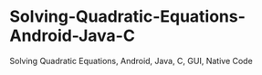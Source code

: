 Solving-Quadratic-Equations-Android-Java-C
==========================================

Solving Quadratic Equations, Android, Java, C, GUI, Native Code

